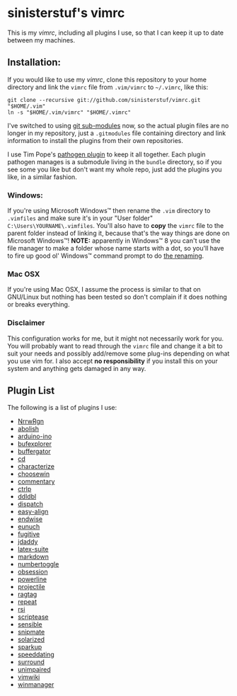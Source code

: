 # sinisterstuf's vimrc

This is my *vimrc*, including all plugins I use, so that I can keep it
up to date between my machines.

## Installation:

If you would like to use my *vimrc*, clone this repository to your home
directory and link the `vimrc` file from `.vim/vimrc` to `~/.vimrc`,
like this:

    git clone --recursive git://github.com/sinisterstuf/vimrc.git "$HOME/.vim"
    ln -s "$HOME/.vim/vimrc" "$HOME/.vimrc"

I've switched to using [git sub-modules](http://git-scm.com/book/en/Git-Tools-Submodules) now, so the actual plugin files
are no longer in my repository, just a `.gitmodules` file containing
directory and link information to install the plugins from their own
repositories.

I use Tim Pope's [pathogen plugin](https://github.com/tpope/vim-pathogen)
to keep it all together.  Each plugin pathogen manages is a submodule
living in the `bundle` directory, so if you see some you like but don't
want my whole repo, just add the plugins you like, in a similar fashion.

### Windows:

If you're using Microsoft Windows™ then rename the `.vim` directory to
`.vimfiles` and make sure it's in your "User folder"
`C:\Users\YOURNAME\.vimfiles`. You'll also have to **copy** the `vimrc`
file to the parent folder instead of linking it, because that's the way
things are done on Microsoft Windows™!
**NOTE:** apparently in Windows™ 8 you can't use the file manager to
make a folder whose name starts with a dot, so you'll have to fire up
good ol' Windows™ command prompt to do [the renaming](http://www.microsoft.com/resources/documentation/windows/xp/all/proddocs/en-us/rename.mspx?mfr=true).

### Mac OSX

If you're using Mac OSX, I assume the process is similar to that on
GNU/Linux but nothing has been tested so don't complain if it does
nothing or breaks everything.

### Disclaimer

This configuration works for me, but it might not necessarily work for
you. You will probably want to read through the `vimrc` file and change
it a bit to suit your needs and possibly add/remove some plug-ins
depending on what you use vim for. I also accept **no responsibility**
if you install this on your system and anything gets damaged in any way.

## Plugin List

The following is a list of plugins I use:
 * [NrrwRgn](https://github.com/chrisbra/NrrwRgn)
 * [abolish](https://github.com/tpope/vim-abolish)
 * [arduino-ino](https://github.com/jplaut/vim-arduino-ino.git)
 * [bufexplorer](https://github.com/vim-scripts/bufexplorer)
 * [buffergator](https://github.com/vim-scripts/Buffergator)
 * [cd](https://github.com/vim-scripts/CD.vim)
 * [characterize](https://github.com/tpope/vim-characterize)
 * [choosewin](https://github.com/t9md/vim-choosewin)
 * [commentary](https://github.com/tpope/vim-commentary)
 * [ctrlp](https://github.com/kien/ctrlp.vim)
 * [ddldbl](https://github.com/duff/vim-ddldbl)
 * [dispatch](https://github.com/tpope/vim-dispatch.git)
 * [easy-align](https://github.com/junegunn/vim-easy-align)
 * [endwise](https://github.com/tpope/vim-endwise)
 * [eunuch](https://github.com/tpope/vim-eunuch)
 * [fugitive](https://github.com/tpope/vim-fugitive)
 * [jdaddy](https://github.com/tpope/vim-jdaddy)
 * [latex-suite](https://github.com/jcf/vim-latex)
 * [markdown](https://github.com/tpope/vim-markdown)
 * [numbertoggle](https://github.com/jeffkreeftmeijer/vim-numbertoggle)
 * [obsession](https://github.com/tpope/vim-obsession)
 * [powerline](https://github.com/Lokaltog/vim-powerline/)
 * [projectile](https://github.com/tpope/vim-projectile.git)
 * [ragtag](https://github.com/tpope/vim-ragtag)
 * [repeat](https://github.com/tpope/vim-repeat)
 * [rsi](https://github.com/tpope/vim-rsi)
 * [scriptease](https://github.com/tpope/vim-scriptease)
 * [sensible](https://github.com/tpope/vim-sensible)
 * [snipmate](https://github.com/msanders/snipmate.vim)
 * [solarized](https://github.com/altercation/vim-colors-solarized)
 * [sparkup](https://github.com/tristen/vim-sparkup)
 * [speeddating](https://github.com/tpope/vim-speeddating)
 * [surround](https://github.com/tpope/vim-surround)
 * [unimpaired](https://github.com/tpope/vim-unimpaired)
 * [vimwiki](https://github.com/vimwiki/vimwiki)
 * [winmanager](https://github.com/vim-scripts/winmanager)
